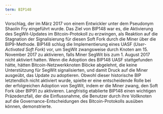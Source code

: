 ```yaml
---
term: BIP148
---
```


Vorschlag, der im März 2017 von einem Entwickler unter dem Pseudonym Shaolin Fry eingeführt wurde. Das Ziel von BIP148 war es, die Aktivierung des SegWit-Updates im Bitcoin-Protokoll zu erzwingen, als Reaktion auf die Stagnation der Signalisierung für diesen Soft Fork durch die Miner über die BIP9-Methode. BIP148 schlug die Implementierung eines UASF (*User-Activated Soft Fork*) vor, um SegWit zwangsweise durch Knoten am 15. November 2017 zu aktivieren, falls Miner SegWit bis zum 1. August 2017 nicht aktiviert hatten. Wenn die Adoption des BIP148 UASF stattgefunden hätte, hätten Bitcoin-Netzwerkknoten Blöcke abgelehnt, die keine Unterstützung für SegWit signalisierten, und damit Druck auf die Miner ausgeübt, das Update zu adoptieren. Obwohl dieser historische BIP letztendlich nicht aktiviert wurde, spielte er eine entscheidende Rolle bei der erfolgreichen Adoption von SegWit, indem er die Miner zwang, den Soft Fork über BIP91 zu aktivieren. Langfristig etablierte BIP148 einen wichtigen Präzedenzfall, der die Einflussnahme, die Benutzer durch ihre Vollknoten auf die Governance-Entscheidungen des Bitcoin-Protokolls ausüben können, demonstrierte.